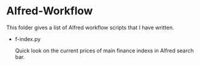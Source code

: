 # Alfred-Workflow

This folder gives a list of Alfred workflow scripts that I have written.

* f-index.py

  Quick look on the current prices of main finance indexs in Alfred search bar.